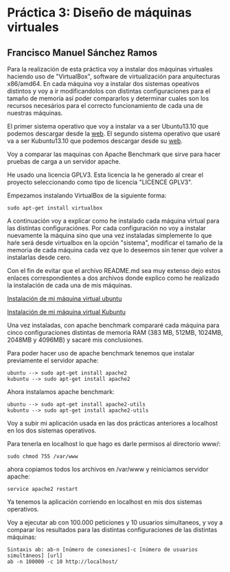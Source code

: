 # Práctica 3: Diseño de máquinas virtuales

## Francisco Manuel Sánchez Ramos

Para la realización de esta práctica voy a instalar dos máquinas virtuales haciendo uso de "VirtualBox", software de virtualización para arquitecturas x86/amd64. En cada máquina voy a instalar dos sistemas opeativos distintos y voy a ir modificandolos con distintas configuraciones para el tamaño de memoria así poder compararlos y determinar cuales son los recursos necesários para el correcto funcionamiento de cada una de nuestras máquinas.

El primer sistema operativo que voy a instalar va a ser Ubuntu13.10 que podemos descargar desde la [web](http://www.ubuntu.com/download/desktop). El segundo sistema operativo que usaré va a ser Kubuntu13.10 que podemos descargar desde su [web](http://www.kubuntu.org/getkubuntu).

Voy a comparar las maquinas con Apache Benchmark que sirve para hacer pruebas de carga a un servidor apache.

He usado una licencia GPLV3. Esta licencia la he generado al crear el proyecto seleccionando como tipo de licencia "LICENCE GPLV3".

Empezamos instalando VirtualBox de la siguiente forma:

    sudo apt-get install virtualbox

A continuación voy a explicar como he instalado cada máquina virtual para las distíntas configuraciónes. Por cada configuración no voy a instalar nuevamente la máquina sino que una vez instaladas simplemente lo que haŕe será desde virtualbox en la opción "sistema", modificar el tamaño de la memoria de cada máquina cada vez que lo deseemos sin tener que volver a instalarlas desde cero.

Con el fin de evitar que el archivo README.md sea muy extenso dejo estos enlaces correspondientes a dos archivos donde explico como he realizado la instalación de cada una de mis máquinas.

[Instalación de mi máquina virtual ubuntu](https://github.com/franciscomanuel/Practica3/blob/master/CreacionMaquinaVirtualDebian.md)

[Instalación de mi máquina virtual Kubuntu](https://github.com/franciscomanuel/Practica3/blob/master/CreacionMaquinaVirtualKubuntu.md)

Una vez instaladas, con apache benchmark compararé cada máquina para cinco configuraciones distintas de memoria RAM (383 MB, 512MB, 1024MB, 2048MB y 4096MB) y sacaré mis conclusiones. 

Para poder hacer uso de apache benchmark tenemos que instalar previamente el servidor apache:

    ubuntu --> sudo apt-get install apache2
    kubuntu --> sudo apt-get install apache2
    
Ahora instalamos apache benchmark:

    ubuntu --> sudo apt-get install apache2-utils
    kubuntu --> sudo apt-get install apache2-utils
    
Voy a subir mi aplicación usada en las dos prácticas anteriores a localhost en los dos sistemas operativos.
    
Para tenerla en localhost lo que hago es darle permisos al directorio www/:

    sudo chmod 755 /var/www
    
ahora copiamos todos los archivos en /var/www y reiniciamos servidor apache:

    service apache2 restart
    
Ya tenemos la aplicación corriendo en localhost en mis dos sistemas operativos.

Voy a ejecutar ab con 100.000 peticiones y 10 usuarios simultaneos, y voy a comparar los resultados para las distintas configuraciones de las distintas máquinas:

    Sintaxis ab: ab-n [número de conexiones]-c [número de usuarios simultáneos] [url]
    ab -n 100000 -c 10 http://localhost/
    



    

    









